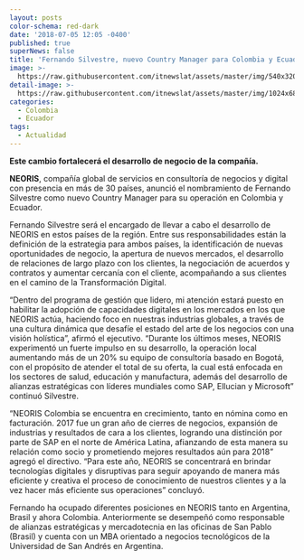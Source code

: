 ```yaml
---
layout: posts
color-schema: red-dark
date: '2018-07-05 12:05 -0400'
published: true
superNews: false
title: 'Fernando Silvestre, nuevo Country Manager para Colombia y Ecuador de NEORIS'
image: >-
  https://raw.githubusercontent.com/itnewslat/assets/master/img/540x320/Fernando-Silvestre-p.jpg
detail-image: >-
  https://raw.githubusercontent.com/itnewslat/assets/master/img/1024x680/Fernando-Silvestre-g.jpg
categories:
  - Colombia
  - Ecuador
tags:
  - Actualidad
---
```

**Este cambio fortalecerá el desarrollo de negocio de la compañía.**

**NEORIS**, compañía global de servicios en consultoría de negocios y digital con presencia en más de 30 países, anunció el nombramiento de Fernando Silvestre como nuevo Country Manager para su operación en Colombia y Ecuador.

Fernando Silvestre será el encargado de llevar a cabo el desarrollo de NEORIS en estos países de la región. Entre sus responsabilidades están la definición de la estrategia para ambos países, la identificación de nuevas oportunidades de negocio, la apertura de nuevos mercados, el desarrollo de relaciones de largo plazo con los clientes, la negociación de acuerdos y contratos y aumentar cercanía con el cliente, acompañando a sus clientes en el camino de la Transformación Digital.

“Dentro del programa de gestión que lidero, mi atención estará puesto en habilitar la adopción de capacidades digitales en los mercados en los que NEORIS actúa, haciendo foco en nuestras industrias globales, a través de una cultura dinámica que desafíe el estado del arte de los negocios con una visión holística”, afirmó el ejecutivo. 
“Durante los últimos meses, NEORIS experimentó un fuerte impulso en su desarrollo, la operación local aumentando más de un 20% su equipo de consultoría basado en Bogotá, con el propósito de atender el total de su oferta, la cual está enfocada en los sectores de salud, educación y manufactura, además del desarrollo de alianzas estratégicas con líderes mundiales como SAP, Ellucian y Microsoft” continuó Silvestre.

“NEORIS Colombia se encuentra en crecimiento, tanto en nómina como en facturación. 2017 fue un gran año de cierres de negocios, expansión de industrias y resultados de cara a los clientes, logrando una distinción por parte de SAP en el norte de América Latina, afianzando de esta manera su relación como socio y prometiendo mejores resultados aún para 2018” agregó el directivo. “Para este año, NEORIS se concentrará en brindar tecnologías digitales y disruptivas para seguir apoyando de manera más eficiente y creativa el proceso de conocimiento de nuestros clientes y a la vez hacer más eficiente sus operaciones” concluyó.

Fernando ha ocupado diferentes posiciones en NEORIS tanto en Argentina, Brasil y ahora Colombia. Anteriormente se desempeñó como responsable de alianzas estratégicas y mercadotecnia en las oficinas de San Pablo (Brasil) y cuenta con un MBA orientado a negocios tecnológicos de la Universidad de San Andrés en Argentina. 